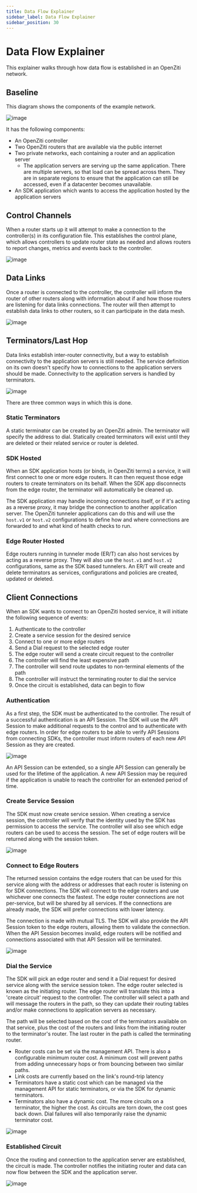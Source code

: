 ```yaml
---
title: Data Flow Explainer
sidebar_label: Data Flow Explainer
sidebar_position: 30
---
```


# Data Flow Explainer

This explainer walks through how data flow is established in an OpenZiti network.

## Baseline

This diagram shows the components of the example network.

![image](/img/data-flow/baseline.png)

It has the following components:

* An OpenZiti controller
* Two OpenZiti routers that are available via the public internet
* Two private networks, each containing a router and an application server
    * The application servers are serving up the same application. There are multiple servers, so
      that load can be spread across them. They are in separate regions to ensure that the
      application can still be accessed, even if a datacenter becomes unavailable.
* An SDK application which wants to access the application hosted by the application servers

## Control Channels

When a router starts up it will attempt to make a connection to the controller(s) in its
configuration file. This establishes the control plane, which allows controllers to update router
state as needed and allows routers to report changes, metrics and events back to the controller.

![image](/img/data-flow/ctrl-to-router.png)

## Data Links

Once a router is connected to the controller, the controller will inform the router of other routers
along with information about if and how those routers are listening for data links connections. The
router will then attempt to establish data links to other routers, so it can participate in the data
mesh.

![image](/img/data-flow/router-links.png)

## Terminators/Last Hop

Data links establish inter-router connectivity, but a way to establish connectivity to the
application servers is still needed. The service definition on its own doesn't specify how to
connections to the application servers should be made. Connectivity to the application servers is
handled by terminators.

![image](/img/data-flow/terminators.png)

There are three common ways in which this is done.

### Static Terminators

A static terminator can be created by an OpenZiti admin. The terminator will specify the address to
dial. Statically created terminators will exist until they are deleted or their related service or
router is deleted.

### SDK Hosted

When an SDK application hosts (or binds, in OpenZiti terms) a service, it will first connect to one
or more edge routers. It can then request those edge routers to create terminators on its behalf.
When the SDK app disconnects from the edge router, the terminator will automatically be cleaned up.

The SDK application may handle incoming connections itself, or if it's acting as a reverse proxy, it
may bridge the connection to another application server. The OpenZiti tunneler applications can do
this and will use the `host.v1` or `host.v2` configurations to define how and where connections are
forwarded to and what kind of health checks to run.

### Edge Router Hosted

Edge routers running in tunneler mode (ER/T) can also host services by acting as a reverse proxy.
They will also use the `host.v1` and `host.v2` configurations, same as the SDK based tunnelers. An
ER/T will create and delete terminators as services, configurations and policies are created,
updated or deleted.

## Client Connections

When an SDK wants to connect to an OpenZiti hosted service, it will initiate the following sequence
of events:

1. Authenticate to the controller
2. Create a service session for the desired service
3. Connect to one or more edge routers
4. Send a Dial request to the selected edge router
5. The edge router will send a create circuit request to the controller
6. The controller will find the least expensive path
7. The controller will send route updates to non-terminal elements of the path
8. The controller will instruct the terminating router to dial the service
9. Once the circuit is established, data can begin to flow

### Authentication

As a first step, the SDK must be authenticated to the controller. The result of a successful
authentication is an API Session. The SDK will use the API Session to make additional requests to
the control and to authenticate with edge routers. In order for edge routers to be able to verify
API Sessions from connecting SDKs, the controller must inform routers of each new API Session as they are
created.

![image](/img/data-flow/client-api-session.png)

An API Session can be extended, so a single API Session can generally be used for the lifetime of
the application. A new API Session may be required if the application is unable to reach the
controller for an extended period of time.

### Create Service Session

The SDK must now create service session. When creating a service session, the controller will verify
that the identity used by the SDK has permission to access the service. The controller will also see
which edge routers can be used to access the session. The set of edge routers will be returned along
with the session token.

![image](/img/data-flow/client-session.png)

### Connect to Edge Routers

The returned session contains the edge routers that can be used for this service along with the
address or addresses that each router is listening on for SDK connections. The SDK will connect to
the edge routers and use whichever one connects the fastest. The edge router connections are not
per-service, but will be shared by all services. If the connections are already made, the SDK will
prefer connections with lower latency.

The connection is made with mutual TLS. The SDK will also provide the API Session token to the edge
routers, allowing them to validate the connection. When the API Session becomes invalid, edge
routers will be notified and connections associated with that API Session will be terminated.

![image](/img/data-flow/edge-router-connect.png)

### Dial the Service

The SDK will pick an edge router and send it a Dial request for desired service along with the
service session token. The edge router selected is known as the initiating router. The edge router
will translate this into a 'create circuit' request to the controller. The controller will select a
path and will message the routers in the path, so they can update their routing tables and/or make
connections to application servers as necessary.

The path will be selected based on the cost of the terminators available on that service, plus the
cost of the routers and links from the initiating router to the terminator's router. The last router
in the path is called the terminating router.

* Router costs can be set via the management API. There is also a configurable minimum router cost.
  A minimum cost will prevent paths from adding unnecessary hops or from bouncing between two
  similar paths.
* Link costs are currently based on the link's round-trip latency
* Terminators have a static cost which can be managed via the management API for static
  terminators, or via the SDK for dynamic terminators.
* Terminators also have a dynamic cost. The more circuits on a terminator, the higher the cost. As
  circuits are torn down, the cost goes back down. Dial failures will also temporarily raise the
  dynamic terminator cost.

![image](/img/data-flow/dial.png)

### Established Circuit

Once the routing and connection to the application server are established, the circuit is made. The
controller notifies the initiating router and data can now flow between the SDK and the application
server.

![image](/img/data-flow/circuit.png)

